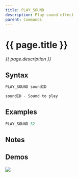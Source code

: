 ```yaml
---
title: PLAY_SOUND
description: Play sound effect
parent: Commands
---
```


# {{ page.title }}

_{{ page.description }}_

## Syntax

```java
PLAY_SOUND soundID 

soundID - Sound to play
```

## Examples

```java
PLAY_SOUND 52
```

## Notes


## Demos

![](N/A)

